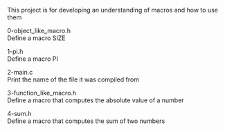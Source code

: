 This project is for developing an understanding of macros and how to use them

0-object_like_macro.h<br>
Define a macro SIZE

1-pi.h<br>
Define a macro PI

2-main.c<br>
Print the name of the file it was compiled from

3-function_like_macro.h<br>
Define a macro that computes the absolute value of a number

4-sum.h<br>
Define a macro that computes the sum of two numbers
